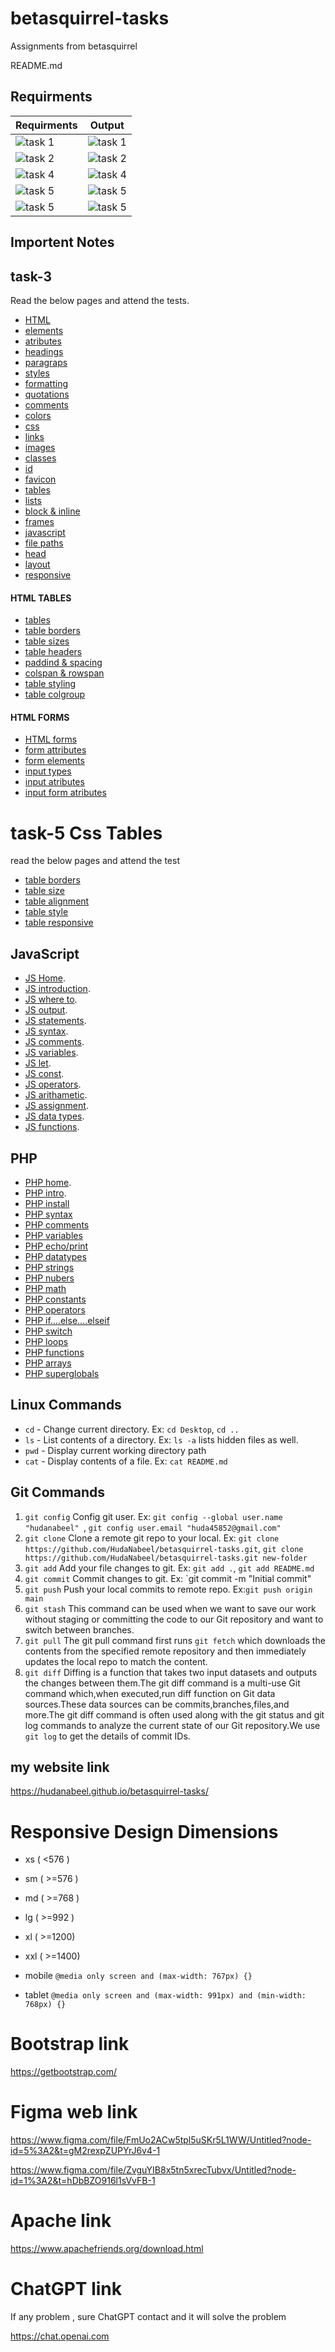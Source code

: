 # betasquirrel-tasks

Assignments from betasquirrel

README.md

## Requirments

| Requirments                                      | Output                                         |
| ------------------------------------------------ | ---------------------------------------------- |
| ![task 1](images/requirments/task-1.png)         | ![task 1](images/output/task-1-requirment.png) |
| ![task 2](images/requirments/task-2.png)         | ![task 2](images/output/task-2-requirment.png) |
| ![task 4](images/requirments/task-4.jpg)         | ![task 4](images/output/task-4-requirment.jpg) |
| ![task 5](images/requirments/task-5%20form.jpg)  | ![task 5](images/output/task-5%20form.png)     |
| ![task 5](images/requirments/task-5%20table.jpg) | ![task 5](images/output/task-5%20table.png)    |

## Importent Notes

## task-3

Read the below pages and attend the tests.

- [HTML](https://www.w3schools.com/html/html_intro.asp)
- [elements](https://www.w3schools.com/html/html_elements.asp)
- [atributes](https://www.w3schools.com/html/html_attributes.asp)
- [headings](https://www.w3schools.com/html/html_headings.asp)
- [paragraps](https://www.w3schools.com/html/html_paragraphs.asp)
- [styles](https://www.w3schools.com/html/html_styles.asp)
- [formatting](https://www.w3schools.com/html/html_formatting.asp)
- [quotations](https://www.w3schools.com/html/html_quotation_elements.asp)
- [comments](https://www.w3schools.com/html/html_comments.asp)
- [colors](https://www.w3schools.com/html/html_colors.asp)
- [css](https://www.w3schools.com/html/html_css.asp)
- [links](https://www.w3schools.com/html/html_links.asp)
- [images](https://www.w3schools.com/html/html_images.asp)
- [classes](https://www.w3schools.com/html/html_classes.asp)
- [id](https://www.w3schools.com/html/html_id.asp)
- [favicon](https://www.w3schools.com/html/html_favicon.asp)
- [tables](https://www.w3schools.com/html/html_tables.asp)
- [lists](https://www.w3schools.com/html/html_lists.asp)
- [block & inline](https://www.w3schools.com/html/html_blocks.asp)
- [frames](https://www.w3schools.com/html/html_iframe.asp)
- [javascript](https://www.w3schools.com/html/html_scripts.asp)
- [file paths](https://www.w3schools.com/html/html_filepaths.asp)
- [head](https://www.w3schools.com/html/html_head.asp)
- [layout](https://www.w3schools.com/html/html_layout.asp)
- [responsive](https://www.w3schools.com/html/html_responsive.asp)

#### HTML TABLES

- [tables](https://www.w3schools.com/html/html_tables.asp)
- [table borders](https://www.w3schools.com/html/html_table_borders.asp)
- [table sizes](https://www.w3schools.com/html/html_table_sizes.asp)
- [table headers](https://www.w3schools.com/html/html_table_headers.asp)
- [paddind & spacing](https://www.w3schools.com/html/html_table_padding_spacing.asp)
- [colspan & rowspan](https://www.w3schools.com/html/html_table_colspan_rowspan.asp)
- [table styling](https://www.w3schools.com/html/html_table_styling.asp)
- [table colgroup](https://www.w3schools.com/html/html_table_colgroup.asp)

#### HTML FORMS

- [HTML forms](https://www.w3schools.com/html/html_forms.asp)
- [form attributes](https://www.w3schools.com/html/html_forms_attributes.asp)
- [form elements](https://www.w3schools.com/html/html_form_elements.asp)
- [input types](https://www.w3schools.com/html/html_form_input_types.asp)
- [input atributes](https://www.w3schools.com/html/html_form_attributes.asp)
- [input form atributes](https://www.w3schools.com/html/html_form_attributes_form.asp)

# task-5 Css Tables

read the below pages and attend the test

- [table borders](https://www.w3schools.com/css/css_table.asp)
- [table size](https://www.w3schools.com/css/css_table_size.asp)
- [table alignment](https://www.w3schools.com/css/css_table_align.asp)
- [table style](https://www.w3schools.com/css/css_table_style.asp)
- [table responsive](https://www.w3schools.com/css/css_table_responsive.asp)

## JavaScript

- [JS Home](https://www.w3schools.com/js/default.asp).
- [JS introduction](https://www.w3schools.com/js/js_intro.asp).
- [JS where to](https://www.w3schools.com/js/js_whereto.asp).
- [JS output](https://www.w3schools.com/js/js_output.asp).
- [JS statements](https://www.w3schools.com/js/js_statements.asp).
- [JS syntax](https://www.w3schools.com/js/js_syntax.asp).
- [JS comments](https://www.w3schools.com/js/js_comments.asp).
- [JS variables](https://www.w3schools.com/js/js_variables.asp).
- [JS let](https://www.w3schools.com/js/js_let.asp).
- [JS const](https://www.w3schools.com/js/js_const.asp).
- [JS operators](https://www.w3schools.com/js/js_operators.asp).
- [JS arithametic](https://www.w3schools.com/js/js_arithmetic.asp).
- [JS assignment](https://www.w3schools.com/js/js_assignment.asp).
- [JS data types](https://www.w3schools.com/js/js_datatypes.asp).
- [JS functions](https://www.w3schools.com/js/js_functions.asp).

## PHP

- [PHP home](https://www.w3schools.com/php/default.asp).
- [PHP intro](https://www.w3schools.com/php/php_intro.asp).
- [PHP install](https://www.w3schools.com/php/php_install.asp)
- [PHP syntax](https://www.w3schools.com/php/php_syntax.asp)
- [PHP comments](https://www.w3schools.com/php/php_comments.asp)
- [PHP variables](https://www.w3schools.com/php/php_variables.asp)
- [PHP echo/print](https://www.w3schools.com/php/php_echo_print.asp)
- [PHP datatypes](https://www.w3schools.com/php/php_datatypes.asp)
- [PHP strings](https://www.w3schools.com/php/php_string.asp)
- [PHP nubers](https://www.w3schools.com/php/php_numbers.asp)
- [PHP math](https://www.w3schools.com/php/php_math.asp)
- [PHP constants](https://www.w3schools.com/php/php_constants.asp)
- [PHP operators](https://www.w3schools.com/php/php_operators.asp)
- [PHP if....else....elseif](https://www.w3schools.com/php/php_if_else.asp)
- [PHP switch](https://www.w3schools.com/php/php_switch.asp)
- [PHP loops](https://www.w3schools.com/php/php_looping.asp)
- [PHP functions](https://www.w3schools.com/php/php_functions.asp)
- [PHP arrays](https://www.w3schools.com/php/php_arrays.asp)
- [PHP superglobals](https://www.w3schools.com/php/php_superglobals.asp)

## Linux Commands

- `cd` - Change current directory. Ex: `cd Desktop`, `cd ..`
- `ls` - List contents of a directory. Ex: `ls -a` lists hidden files as well.
- `pwd` - Display current working directory path
- `cat` - Display contents of a file. Ex: `cat README.md`

## Git Commands

1. `git config` Config git user. Ex: `git config --global user.name "hudanabeel" `, `git config user.email "huda45852@gmail.com"`
2. `git clone` Clone a remote git repo to your local. Ex: `git clone https://github.com/HudaNabeel/betasquirrel-tasks.git`, `git clone https://github.com/HudaNabeel/betasquirrel-tasks.git new-folder`
3. `git add` Add your file changes to git. Ex: `git add .`, `git add README.md`
4. `git commit` Commit changes to git. Ex: `git commit -m "Initial commit"
5. `git push` Push your local commits to remote repo. Ex:`git push origin main`
6. `git stash` This command can be used when we want to save our work without staging or committing the code to our Git repository and want to switch between branches.
7. `git pull` The git pull command first runs `git fetch` which downloads the contents from the specified remote repository and then immediately updates the local repo to match the content.
8. `git diff` Diffing is a function that takes two input datasets and outputs the changes between them.The git diff command is a multi-use Git command which,when executed,run diff function on Git data sources.These data sources can be commits,branches,files,and more.The git diff command is often used along with the git status and git log commands to analyze the current state of our Git repository.We use `git log` to get the details of commit IDs.

## my website link

https://hudanabeel.github.io/betasquirrel-tasks/

# Responsive Design Dimensions

- xs ( <576 )
- sm ( >=576 )
- md ( >=768 )
- lg ( >=992 )
- xl ( >=1200)
- xxl ( >=1400)

- mobile `@media only screen and (max-width: 767px) {}`
- tablet `@media only screen and (max-width: 991px) and (min-width: 768px) {}`

# Bootstrap link

https://getbootstrap.com/

# Figma web link

https://www.figma.com/file/FmUo2ACw5tpl5uSKr5L1WW/Untitled?node-id=5%3A2&t=gM2rexpZUPYrJ6v4-1

https://www.figma.com/file/ZvguYIB8x5tn5xrecTubvx/Untitled?node-id=1%3A2&t=hDbBZO916l1sVvFB-1

# Apache link

https://www.apachefriends.org/download.html

# ChatGPT link

If any problem , sure ChatGPT contact and it will solve the problem

https://chat.openai.com
